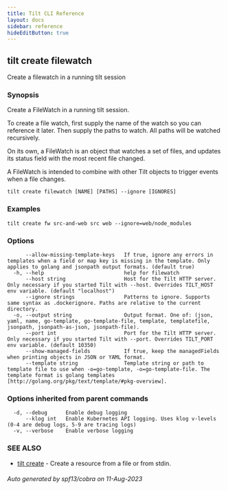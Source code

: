 ```yaml
---
title: Tilt CLI Reference
layout: docs
sidebar: reference
hideEditButton: true
---
```

## tilt create filewatch

Create a filewatch in a running tilt session

### Synopsis

Create a FileWatch in a running tilt session.

To create a file watch, first supply the name of the
watch so you can reference it later. Then supply the paths
to watch. All paths will be watched recursively.

On its own, a FileWatch is an object that watches a set
of files, and updates its status field with the most recent
file changed.

A FileWatch is intended to combine with other Tilt objects to
trigger events when a file changes.


```
tilt create filewatch [NAME] [PATHS] --ignore [IGNORES]
```

### Examples

```
tilt create fw src-and-web src web --ignore=web/node_modules
```

### Options

```
      --allow-missing-template-keys   If true, ignore any errors in templates when a field or map key is missing in the template. Only applies to golang and jsonpath output formats. (default true)
  -h, --help                          help for filewatch
      --host string                   Host for the Tilt HTTP server. Only necessary if you started Tilt with --host. Overrides TILT_HOST env variable. (default "localhost")
      --ignore strings                Patterns to ignore. Supports same syntax as .dockerignore. Paths are relative to the current directory.
  -o, --output string                 Output format. One of: (json, yaml, name, go-template, go-template-file, template, templatefile, jsonpath, jsonpath-as-json, jsonpath-file).
      --port int                      Port for the Tilt HTTP server. Only necessary if you started Tilt with --port. Overrides TILT_PORT env variable. (default 10350)
      --show-managed-fields           If true, keep the managedFields when printing objects in JSON or YAML format.
      --template string               Template string or path to template file to use when -o=go-template, -o=go-template-file. The template format is golang templates [http://golang.org/pkg/text/template/#pkg-overview].
```

### Options inherited from parent commands

```
  -d, --debug      Enable debug logging
      --klog int   Enable Kubernetes API logging. Uses klog v-levels (0-4 are debug logs, 5-9 are tracing logs)
  -v, --verbose    Enable verbose logging
```

### SEE ALSO

* [tilt create](tilt_create.html)	 - Create a resource from a file or from stdin.

###### Auto generated by spf13/cobra on 11-Aug-2023
